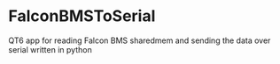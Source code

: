 # FalconBMSToSerial
QT6 app for reading Falcon BMS sharedmem and sending the data over serial written in python
